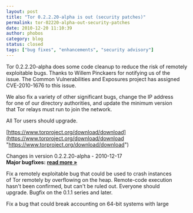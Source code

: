 ```yaml
---
layout: post
title: "Tor 0.2.2.20-alpha is out (security patches)"
permalink: tor-02220-alpha-out-security-patches
date: 2010-12-20 11:10:39
author: phobos
category: blog
status: closed
tags: ["bug fixes", "enhancements", "security advisory"]
---
```


Tor 0.2.2.20-alpha does some code cleanup to reduce the risk of remotely  
 exploitable bugs. Thanks to Willem Pinckaers for notifying us of the  
 issue. The Common Vulnerabilities and Exposures project has assigned  
 CVE-2010-1676 to this issue.

We also fix a variety of other significant bugs, change the IP address  
 for one of our directory authorities, and update the minimum version  
 that Tor relays must run to join the network.

All Tor users should upgrade.

[https://www.torproject.org/download/download](https://www.torproject.org/download/download "https://www.torproject.org/download/download")

Changes in version 0.2.2.20-alpha - 2010-12-17  
 **Major bugfixes:** [**read more »**](https://blog.torproject.org/blog/tor-02220-alpha-out-security-patches)

Fix a remotely exploitable bug that could be used to crash instances  
 of Tor remotely by overflowing on the heap. Remote-code execution  
 hasn't been confirmed, but can't be ruled out. Everyone should  
 upgrade. Bugfix on the 0.1.1 series and later.

Fix a bug that could break accounting on 64-bit systems with large  

